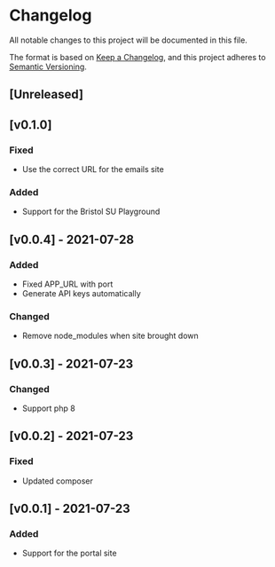 # Changelog
All notable changes to this project will be documented in this file.

The format is based on [Keep a Changelog](https://keepachangelog.com/en/1.0.0/),
and this project adheres to [Semantic Versioning](https://semver.org/spec/v2.0.0.html).

## [Unreleased]

## [v0.1.0]

### Fixed
- Use the correct URL for the emails site

### Added
- Support for the Bristol SU Playground

## [v0.0.4] - 2021-07-28

### Added
- Fixed APP_URL with port
- Generate API keys automatically

### Changed
- Remove node_modules when site brought down

## [v0.0.3] - 2021-07-23

### Changed
- Support php 8

## [v0.0.2] - 2021-07-23

### Fixed
- Updated composer

## [v0.0.1] - 2021-07-23

### Added
- Support for the portal site
